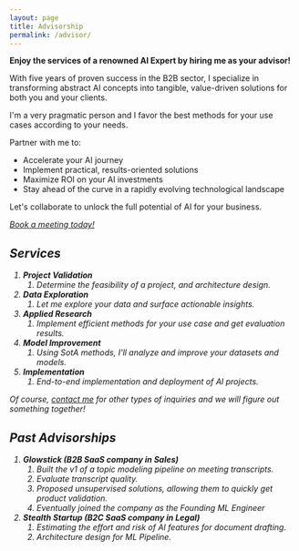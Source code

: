 ```yaml
---
layout: page
title: Advisorship
permalink: /advisor/
---
```



**Enjoy the services of a renowned AI Expert by hiring me as your advisor!**

With five years of proven success in the B2B sector, I specialize in transforming abstract AI concepts into tangible, value-driven solutions for both you and your clients.

I'm a very pragmatic person and I favor the best methods for your use cases according to your needs.

Partner with me to:

* Accelerate your AI journey
* Implement practical, results-oriented solutions
* Maximize ROI on your AI investments
* Stay ahead of the curve in a rapidly evolving technological landscape

Let's collaborate to unlock the full potential of AI for your business.

[<i class="fa fa-calendar"/> Book a meeting today!](https://calendar.app.google/E2G4m4Wn2UFXcidg8)

## Services

1. **Project Validation**
    1. Determine the feasibility of a project, and architecture design.
2. **Data Exploration**
    1. Let me explore your data and surface actionable insights.
3. **Applied Research**
    1. Implement efficient methods for your use case and get evaluation results.
4. **Model Improvement**
    1. Using SotA methods, I'll analyze and improve your datasets and models.
5. **Implementation**
    1. End-to-end implementation and deployment of AI projects.


Of course, [<i class="fa fa-address-book"/> contact me](mailto:frederic.branchaud.charron@gmail.com) for other types of inquiries and we will figure out something together!

## Past Advisorships

1. **Glowstick (B2B SaaS company in Sales)**
    1. Built the v1 of a topic modeling pipeline on meeting transcripts.
    2. Evaluate transcript quality.
    3. Proposed unsupervised solutions, allowing them to quickly get product validation.
    4. Eventually joined the company as the Founding ML Engineer
2. **Stealth Startup (B2C SaaS company in Legal)**
    1. Estimating the effort and risk of AI features for document drafting.
    2. Architecture design for ML Pipeline.

